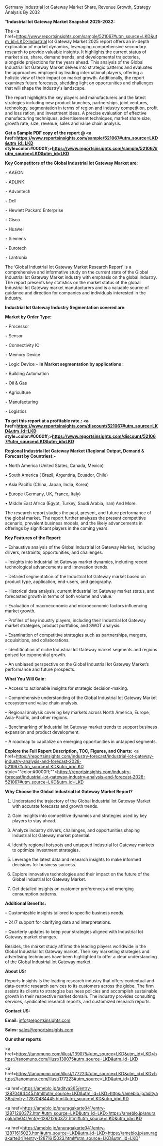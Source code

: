 Germany Industrial Iot Gateway Market Share, Revenue Growth, Strategy Analysis By 2032

"<strong>Industrial Iot Gateway Market Snapshot 2025-2032:</strong>

The <a href=https://www.reportsinsights.com/sample/521067#utm_source=LKD&utm_id=LKD>Industrial Iot Gateway Market</a> 2025 report offers an in-depth exploration of market dynamics, leveraging comprehensive secondary research to provide valuable insights. It highlights the current status of market size, share, demand trends, and developmental trajectories, alongside projections for the years ahead. This analysis of the Global Industrial Iot Gateway Market delves into strategic patterns and evaluates the approaches employed by leading international players, offering a holistic view of their impact on market growth. Additionally, the report examines future forecasts, shedding light on opportunities and challenges that will shape the industry's landscape.

The report highlights the key players and manufacturers and the latest strategies including new product launches, partnerships, joint ventures, technology, segmentation in terms of region and industry competition, profit and loss ration, and investment ideas. A precise evaluation of effective manufacturing techniques, advertisement techniques, market share size, growth rate, size, revenue, sales and value chain analysis.

<strong>Get a Sample PDF copy of the report @ <a href=https://www.reportsinsights.com/sample/521067#utm_source=LKD&utm_id=LKD style=color:#0000ff;>https://www.reportsinsights.com/sample/521067#utm_source=LKD&utm_id=LKD</a></strong>

<strong>Key Competitors of the Global Industrial Iot Gateway Market are:</strong>

‣ AAEON

‣ ADLINK

‣ Advantech

‣ Dell

‣ Hewlett Packard Enterprise

‣ Cisco

‣ Huawei

‣ Siemens

‣ Eurotech

‣ Lantronix

The ‘Global Industrial Iot Gateway Market Research Report’ is a comprehensive and informative study on the current state of the Global Industrial Iot Gateway Market industry with emphasis on the global industry. The report presents key statistics on the market status of the global Industrial Iot Gateway market manufacturers and is a valuable source of guidance and direction for companies and individuals interested in the industry.

<strong>Industrial Iot Gateway Industry Segmentation covered are:</strong>

<strong>Market by Order Type: </strong>

‣ Processor

‣ Sensor

‣ Connectivity IC

‣ Memory Device

‣ Logic Device
‣ 
<strong>In Market segmentation by applications :</strong>

‣ Building Automation

‣ Oil & Gas

‣ Agriculture

‣ Manufacturing

‣ Logistics

<strong>To get this report at a profitable rate.: <a href=https://www.reportsinsights.com/discount/521067#utm_source=LKD&utm_id=LKD style=color:#0000ff;>https://www.reportsinsights.com/discount/521067#utm_source=LKD&utm_id=LKD</a></strong>

<strong>Regional Industrial Iot Gateway Market (Regional Output, Demand &amp; Forecast by Countries):-</strong>

• North America (United States, Canada, Mexico)

• South America ( Brazil, Argentina, Ecuador, Chile)

• Asia Pacific (China, Japan, India, Korea)

• Europe (Germany, UK, France, Italy)

• Middle East Africa (Egypt, Turkey, Saudi Arabia, Iran) And More.

The research report studies the past, present, and future performance of the global market. The report further analyzes the present competitive scenario, prevalent business models, and the likely advancements in offerings by significant players in the coming years.

<strong>Key Features of the Report:</strong>

– Exhaustive analysis of the Global Industrial Iot Gateway Market, including drivers, restraints, opportunities, and challenges.

– Insights into Industrial Iot Gateway market dynamics, including recent technological advancements and innovation trends.

– Detailed segmentation of the Industrial Iot Gateway market based on product type, application, end-users, and geography.

– Historical data analysis, current Industrial Iot Gateway market status, and forecasted growth in terms of both volume and value.

– Evaluation of macroeconomic and microeconomic factors influencing market growth.

– Profiles of key industry players, including their Industrial Iot Gateway market strategies, product portfolios, and SWOT analysis.

– Examination of competitive strategies such as partnerships, mergers, acquisitions, and collaborations.

– Identification of niche Industrial Iot Gateway market segments and regions poised for exponential growth.

– An unbiased perspective on the Global Industrial Iot Gateway Market’s performance and future prospects.

<strong>What You Will Gain:</strong>

– Access to actionable insights for strategic decision-making.

– Comprehensive understanding of the Global Industrial Iot Gateway Market ecosystem and value chain analysis.

– Regional analysis covering key markets across North America, Europe, Asia-Pacific, and other regions.

– Benchmarking of Industrial Iot Gateway market trends to support business expansion and product development.

– A roadmap to capitalize on emerging opportunities in untapped segments.

<strong>Explore the Full Report Description, TOC, Figures, and Charts:</strong>
<a href=https://reportsinsights.com/industry-forecast/industrial-iot-gateway-industry-analysis-and-forecast-2028-521067#utm_source=LKD&utm_id=LKD style=""color:#0000ff;"">https://reportsinsights.com/industry-forecast/industrial-iot-gateway-industry-analysis-and-forecast-2028-521067#utm_source=LKD&utm_id=LKD</a>

<strong>Why Choose the Global Industrial Iot Gateway Market Report?</strong>

1. Understand the trajectory of the Global Industrial Iot Gateway Market with accurate forecasts and growth trends.

2. Gain insights into competitive dynamics and strategies used by key players to stay ahead.

3. Analyze industry drivers, challenges, and opportunities shaping Industrial Iot Gateway market potential.

4. Identify regional hotspots and untapped Industrial Iot Gateway markets to optimize investment strategies.

5. Leverage the latest data and research insights to make informed decisions for business success.

6. Explore innovative technologies and their impact on the future of the Global Industrial Iot Gateway Market.

7. Get detailed insights on customer preferences and emerging consumption patterns.

<strong>Additional Benefits:</strong>

– Customizable insights tailored to specific business needs.

– 24/7 support for clarifying data and interpretations.

– Quarterly updates to keep your strategies aligned with Industrial Iot Gateway market changes.

Besides, the market study affirms the leading players worldwide in the Global Industrial Iot Gateway market. Their key marketing strategies and advertising techniques have been highlighted to offer a clear understanding of the Global Industrial Iot Gateway market.

<strong><strong>About US</strong>:</strong>

Reports Insights is the leading research industry that offers contextual and data-centric research services to its customers across the globe. The firm assists its clients to strategize business policies and accomplish sustainable growth in their respective market domain. The industry provides consulting services, syndicated research reports, and customized research reports.

<strong>Contact US:</strong>

<p class=><b>Email:</b> <a href=mailto:info@reportsinsights.com>info@reportsinsights.com</a></p>
<p class=><b>Sales:</b> <a href=mailto:sales@reportsinsights.com>sales@reportsinsights.com</a></p>

<strong>Our other reports</strong>

<a href=https://tanomuno.com/illust/139075#utm_source=LKD&utm_id=LKD>https://tanomuno.com/illust/139075#utm_source=LKD&utm_id=LKD</a>

<a href=https://tanomuno.com/illust/177223#utm_source=LKD&utm_id=LKD>https://tanomuno.com/illust/177223#utm_source=LKD&utm_id=LKD</a>

<a href=https://ameblo.jp/aditya365/entry-12870484445.html#utm_source=LKD&utm_id=LKD>https://ameblo.jp/aditya365/entry-12870484445.html#utm_source=LKD&utm_id=LKD</a>

<a href=https://ameblo.jp/anuragakarte041/entry-12871260372.html#utm_source=LKD&utm_id=LKD>https://ameblo.jp/anuragakarte041/entry-12871260372.html#utm_source=LKD&utm_id=LKD</a>

<a href=https://ameblo.jp/anuragakarte041/entry-12871615023.html#utm_source=LKD&utm_id=LKD>https://ameblo.jp/anuragakarte041/entry-12871615023.html#utm_source=LKD&utm_id=LKD</a>"
